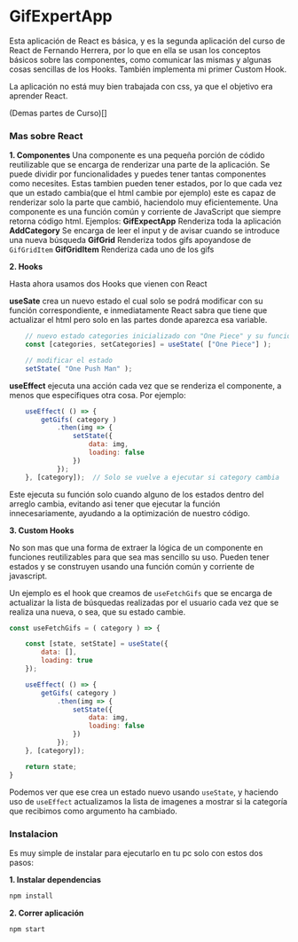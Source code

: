 # GifExpertApp

Esta aplicación de React es básica, y es la segunda aplicación del curso de React de Fernando Herrera, por lo que en ella se usan los conceptos básicos sobre las componentes, como comunicar las mismas y algunas cosas sencillas de los Hooks. También implementa mi primer Custom Hook.

La aplicación no está muy bien trabajada con css, ya que el objetivo era aprender React.

(Demas partes de Curso)[]

### Mas sobre React

**1. Componentes**
Una componente es una pequeña porción de códido reutilizable que se encarga de renderizar una parte de la aplicación. Se puede dividir por funcionalidades y puedes tener tantas componentes como necesites. Estas tambien pueden tener estados, por lo que cada vez que un estado cambia(que el html cambie por ejemplo) este es capaz de renderizar solo la parte que cambió, haciendolo muy eficientemente.
Una componente es una función común y corriente de JavaScript que siempre retorna código html.
Ejemplos:
    **GifExpectApp** Renderiza toda la aplicación
    **AddCategory** Se encarga de leer el input y de avisar cuando se introduce una nueva búsqueda
    **GifGrid** Renderiza todos gifs apoyandose de `GifGridItem`
    **GifGridItem** Renderiza cada uno de los gifs


**2. Hooks**

Hasta ahora usamos dos Hooks que vienen con React

**useSate** crea un nuevo estado el cual solo se podrá modificar con su función correspondiente, e inmediatamente React sabra que tiene que actualizar el html pero solo en las partes donde aparezca esa variable.
    
```js
    // nuevo estado categories inicializado con "One Piece" y su funcion modificadora setCategories
    const [categories, setCategories] = useState( ["One Piece"] );

    // modificar el estado
    setState( "One Push Man" );
```

**useEffect** ejecuta una acción cada vez que se renderiza el componente, a menos que especifiques otra cosa. Por ejemplo:

```js
    useEffect( () => {
        getGifs( category )
            .then(img => {
                setState({
                    data: img,
                    loading: false
                })
            });
    }, [category]);  // Solo se vuelve a ejecutar si category cambia
```

Este ejecuta su función solo cuando alguno de los estados dentro del arreglo cambia, evitando asi tener que ejecutar la función innecesariamente, ayudando a la optimización de nuestro código.

**3. Custom Hooks**

No son mas que una forma de extraer la lógica de un componente en funciones reutilizables para que sea mas sencillo su uso. Pueden tener estados y se construyen usando una función común y corriente de javascript.

Un ejemplo es el hook que creamos de `useFetchGifs` que se encarga de actualizar la lista de búsquedas realizadas por el usuario cada vez que se realiza una nueva, o sea, que su estado cambie.

```js
const useFetchGifs = ( category ) => {

    const [state, setState] = useState({
        data: [],
        loading: true
    });

    useEffect( () => {
        getGifs( category )
            .then(img => {
                setState({
                    data: img,
                    loading: false
                })
            });
    }, [category]);

    return state;
}
```

Podemos ver que ese crea un estado nuevo usando `useState`, y haciendo uso de `useEffect` actualizamos la lista de imagenes a mostrar si la categoría que recibimos como argumento ha cambiado.


### Instalacion

Es muy simple de instalar para ejecutarlo en tu pc solo con estos dos pasos:

**1. Instalar dependencias**

``` bash
npm install
```

**2. Correr aplicación**

```bash
npm start
```
